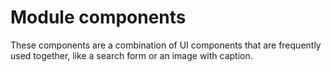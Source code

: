 # Module components

These components are a combination of UI components that are frequently used together, like a search form or an image with caption.